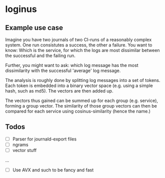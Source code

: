 # loginus

## Example use case

Imagine you have two journals of two CI-runs of a reasonably complex system. One
run consistutes a success, the other a failure. You want to know: Which is the
service, for which the logs are most dissimilar between the successful and the
failing run.

Further, you might want to ask: which log message has the most dissimilarity
with the successful 'average' log message.

The analysis is roughly done by splitting log messages into a set of tokens.
Each token is embedded into a binary vector space (e.g. using a simple hash,
such as md5). The vectors are then added up.

The vectors thus gained can be summed up for each group (e.g. service), forming
a group vector. The similarity of those group vectors can then be compared for
each service using cosinus-similarity (hence the name.)

## Todos

* [ ] Parser for journald-export files
* [ ] ngrams
* [ ] vector stuff

...

* [ ] Use AVX and such to be fancy and fast